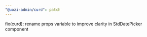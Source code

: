 ```yaml
---
"@uozi-admin/curd": patch
---
```


fix(curd): rename props variable to improve clarity in StdDatePicker component
